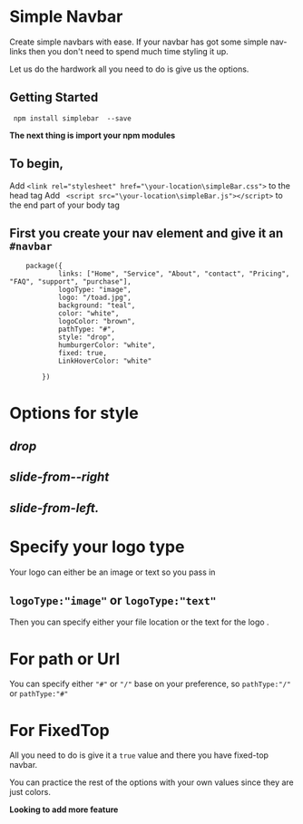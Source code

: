 # Simple Navbar 

Create simple navbars with ease. If your navbar has got some simple nav-links then you
don't need to spend much time styling it up.

Let us do the hardwork all you need to do is give us the options.

## Getting Started 

`` npm install simplebar  --save``

**The next thing is import your npm modules**


## To begin,
Add `<link rel="stylesheet" href="\your-location\simpleBar.css">` to the head tag
Add ` <script src="\your-location\simpleBar.js"></script>` to the end part of your body tag

First you create your nav element and give it an  `#navbar`
--
````
    package({
            links: ["Home", "Service", "About", "contact", "Pricing", "FAQ", "support", "purchase"],
            logoType: "image",
            logo: "/toad.jpg",
            background: "teal",
            color: "white",
            logoColor: "brown",
            pathType: "#",
            style: "drop",
            humburgerColor: "white",
            fixed: true,
            LinkHoverColor: "white"

        })
````
# Options for style 

*drop*
--
*slide-from--right*
---
*slide-from-left.*
--



# Specify your logo type
Your logo can either be an image or text
so you pass in 

`logoType:"image"` or `logoType:"text"`
--
Then you can specify either your file location or the text for the logo .

# For path or Url
You can specify either `"#"` or `"/"` base on your preference, so ``pathType:"/"`` or `pathType:"#"`
            
# For FixedTop 
All you need to do is give it a `true` value and there you have fixed-top navbar.

You can practice the rest of the options with your own values since they are just colors.


**Looking to add more feature**





